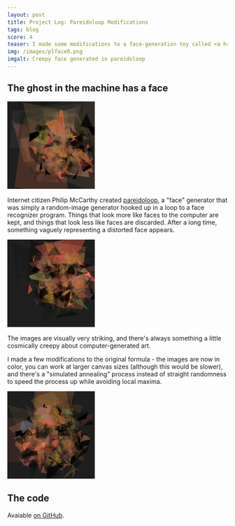 ```yaml
---
layout: post
title: Project Log: Pareidoloop Modifications
tags: blog
score: 4
teaser: I made some modifications to a face-generation toy called <a href="http://russellmcc.github.com/pareidoloop">pareidoloop</a>
img: /images/plface0.png
imgalt: Creepy face generated in pareidoloop
---
```


## The ghost in the machine has a face

<img alt="creepy face 1" src="/images/plface0.png">

Internet citizen Philip McCarthy created [pareidoloop](http://iobound.com/2012/08/pareidoloop/), a "face" generator that was simply a random-image generator hooked up in a loop to a face recognizer program.  Things that look more like faces to the computer are kept, and things that look less like faces are discarded.  After a long time, something vaguely representing a distorted face appears.

<img alt="creepy face 2" src="/images/plface1.png">

The images are visually very striking, and there's always something a little cosmically creepy about computer-generated art.

I made a few modifications to the original formula - the images are now in color, you can work at larger canvas sizes (although this would be slower), and there's a "simulated annealing" process instead of straight randomness to speed the process up while avoiding local maxima.

<img alt="creepy face 3" src="/images/plface2.png">

</div><div class="post">

## The code

Avaiable [on GitHub](https://github.com/russellmcc/pareidoloop).